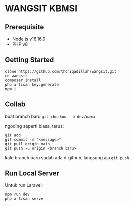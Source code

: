 # WANGSIT KBMSI

## Prerequisite
- Node js v16.16.0
- PHP v8
## Getting Started
```
clone https://github.com/thoriqadillah/wangsit.git
cd wangsit
composer install
php artisan key:generate
npm i
```
## Collab
buat branch baru ```git checkout -b dev/nama```

ngoding seperti biasa, terus:
```
git add .
git commit -m "<message>"
git pull origin main
git push -u origin <branch baru>
```
kalo branch baru sudah ada di github, langsung aja ```git push```
## Run Local Server
Untuk run Laravel:
```
npm run dev 
php artisan serve
```